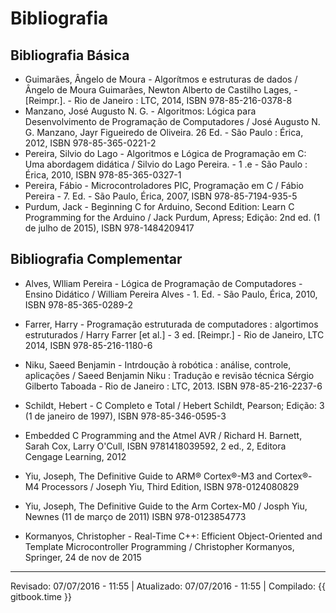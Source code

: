# Bibliografia

## Bibliografia Básica

* Guimarães, Ângelo de Moura - Algorítmos e estruturas de dados / Ângelo de Moura Guimarães, Newton Alberto de Castilho Lages, - [Reimpr.]. - Rio de Janeiro : LTC, 2014, ISBN 978-85-216-0378-8
* Manzano, José Augusto N. G. - Algoritmos: Lógica para Desenvolvimento de Programação de Computadores / José Augusto N. G. Manzano, Jayr Figueiredo de Oliveira. 26 Ed. - São Paulo : Érica, 2012, ISBN 978-85-365-0221-2
* Pereira, Silvio do Lago - Algoritmos e Lógica de Programação em C: Uma abordagem didática / Silvio do Lago Pereira. - 1 .e - São Paulo : Érica, 2010, ISBN 978-85-365-0327-1
* Pereira, Fábio - Microcontroladores PIC, Programação em C / Fábio Pereira - 7. Ed. - São Paulo, Érica, 2007, ISBN 978-85-7194-935-5
* Purdum, Jack - Beginning C for Arduino, Second Edition: Learn C Programming for the Arduino / Jack Purdum, Apress; Edição: 2nd ed. (1 de julho de 2015), ISBN 978-1484209417

## Bibliografia Complementar
* Alves, Wlliam Pereira - Lógica de Programação de Computadores - Ensino Didático / William Pereira Alves - 1. Ed. - São Paulo, Érica, 2010, ISBN 978-85-365-0289-2
* Farrer, Harry - Programação estruturada de computadores : algortimos estruturados / Harry Farrer [et al.] - 3 ed. [Reimpr.] - Rio de Janeiro, LTC 2014, ISBN 978-85-216-1180-6
* Niku, Saeed Benjamin - Intrdoução à robótica : análise, controle, aplicações / Saeed Benjamin Niku : Tradução e revisão técnica Sérgio Gilberto Taboada - Rio de Janeiro : LTC, 2013. ISBN 978-85-216-2237-6

* Schildt, Hebert - C Completo e Total /  Hebert Schildt, Pearson; Edição: 3 (1 de janeiro de 1997), ISBN 978-85-346-0595-3

* Embedded C Programming and the Atmel AVR / Richard H. Barnett, Sarah Cox, Larry O'Cull, ISBN 9781418039592, 2 ed., 2, Editora	Cengage Learning, 2012 
* Yiu, Joseph, The Definitive Guide to ARM® Cortex®-M3 and Cortex®-M4 Processors / Joseph Yiu, Third Edition, ISBN 978-0124080829
* Yiu, Joseph, The Definitive Guide to the Arm Cortex-M0 / Josph Yiu,  Newnes (11 de março de 2011) ISBN 978-0123854773
* Kormanyos, Christopher - Real-Time C++: Efficient Object-Oriented and Template Microcontroller Programming / Christopher Kormanyos, Springer, 24 de nov de 2015

---
Revisado: 07/07/2016 - 11:55 | Atualizado: 07/07/2016 - 11:55 | Compilado: {{ gitbook.time }}